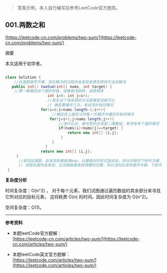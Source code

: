 >答案示例，本人自行编写后参考LeetCode官方题库。

**001.两数之和**  
---
[https://leetcode-cn.com/problems/two-sum/](https://leetcode-cn.com/problems/two-sum/) 

摘要  

本文适用于初学者。  


```java  

class Solution {
    //这道题虽然不难，但在解决的过程中会发现有更优质的方法去解决
   public int[] twoSum(int[] nums, int target) {
    //第一眼看到这个题的时候，很像冒泡排除，选择排序
		           int i=0; int j=i+1;
				   //其实这个效率低的方法直接冒泡就可以
				   // 确定要循环几次，来走完所有的情况
		        for(i=0;i<nums.length-1;i++){ 
				     //确定在上面定义的每一次循环中遍历所有的情况
		            for(j=i+1;j<nums.length;j++){
					    //进行比对，更优质的应该是二维数组，考虑有多个值的情况
		                if(nums[i]+nums[j]==target) {
		                    return new int[] {i,j};
		                 }	
		             }		  		          
	              } 	
	            return new int[] {i,j};
     }
	  //做完这道题，会发现如果我用map，以健值对的形式放进去，所以你就将下标作为键，值作为value
      // 但是后面你会发现，无法根据值来获得键的位置，所以当时应该吧值作为键，下标作为值可以解决
 }
```  

**复杂度分析**  

时间复杂度：O(n^2) ， 对于每个元素，我们试图通过遍历数组的其余部分来寻找它所对应的目标元素，
这将耗费 O(n) 的时间。因此时间复杂度为 O(n^2)。

空间复杂度：O(1)。   

---


**参考资料**  

* 本题leetCode官方题解：  
[https://leetcode-cn.com/articles/two-sum/](https://leetcode-cn.com/articles/two-sum/)  

* 本题leetCode英文官方题解：  
[https://leetcode.com/articles/two-sum/](https://leetcode.com/articles/two-sum/)  
